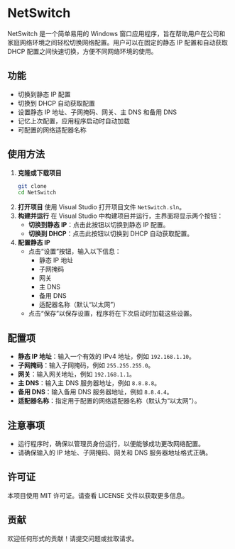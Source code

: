 # NetSwitch

NetSwitch 是一个简单易用的 Windows 窗口应用程序，旨在帮助用户在公司和家庭网络环境之间轻松切换网络配置。用户可以在固定的静态 IP 配置和自动获取 DHCP 配置之间快速切换，方便不同网络环境的使用。

## 功能

- 切换到静态 IP 配置
- 切换到 DHCP 自动获取配置
- 设置静态 IP 地址、子网掩码、网关、主 DNS 和备用 DNS
- 记忆上次配置，应用程序启动时自动加载
- 可配置的网络适配器名称

## 使用方法

1. **克隆或下载项目**
   ```bash
   git clone 
   cd NetSwitch

1. **打开项目** 使用 Visual Studio 打开项目文件 `NetSwitch.sln`。
2. **构建并运行** 在 Visual Studio 中构建项目并运行，主界面将显示两个按钮：
   - **切换到静态 IP**：点击此按钮以切换到静态 IP 配置。
   - **切换到 DHCP**：点击此按钮以切换到 DHCP 自动获取配置。
3. **配置静态 IP**
   - 点击“设置”按钮，输入以下信息：
     - 静态 IP 地址
     - 子网掩码
     - 网关
     - 主 DNS
     - 备用 DNS
     - 适配器名称（默认“以太网”）
   - 点击“保存”以保存设置，程序将在下次启动时加载这些设置。

## 配置项

- **静态 IP 地址**：输入一个有效的 IPv4 地址，例如 `192.168.1.10`。
- **子网掩码**：输入子网掩码，例如 `255.255.255.0`。
- **网关**：输入网关地址，例如 `192.168.1.1`。
- **主 DNS**：输入主 DNS 服务器地址，例如 `8.8.8.8`。
- **备用 DNS**：输入备用 DNS 服务器地址，例如 `8.8.4.4`。
- **适配器名称**：指定用于配置的网络适配器名称（默认为“以太网”）。

## 注意事项

- 运行程序时，确保以管理员身份运行，以便能够成功更改网络配置。
- 请确保输入的 IP 地址、子网掩码、网关和 DNS 服务器地址格式正确。

## 许可证

本项目使用 MIT 许可证。请查看 LICENSE 文件以获取更多信息。

## 贡献

欢迎任何形式的贡献！请提交问题或拉取请求。
